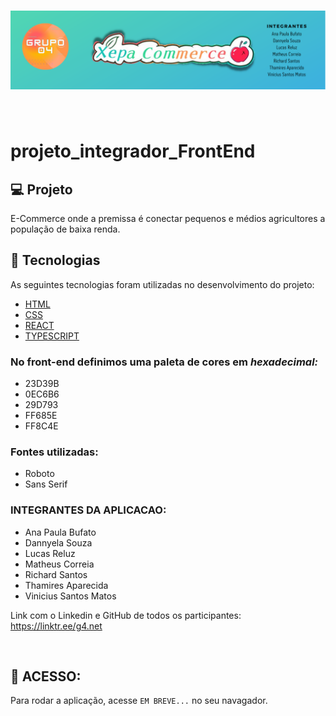<h1 align="center">
  <img src="xepacommerce/src/assets/img/INTEGRANTES.png" alt="logo" >

</h1>

<br> 

# projeto_integrador_FrontEnd

## :computer: Projeto
E-Commerce onde a premissa é conectar pequenos e médios agricultores a população de baixa renda.

## :rocket: Tecnologias

As seguintes tecnologias foram utilizadas no desenvolvimento do projeto:

- [HTML](https://devdocs.io/html/)
- [CSS](https://devdocs.io/css/) 
- [REACT](https://devdocs.io/react/)
- [TYPESCRIPT](https://devdocs.io/typescript/)
### No front-end definimos uma paleta de cores em _hexadecimal:_
* 23D39B
* 0EC6B6
* 29D793
* FF685E
* FF8C4E


### Fontes utilizadas:
* Roboto
* Sans Serif

### **INTEGRANTES DA APLICACAO:**

* Ana Paula Bufato
* Dannyela Souza
* Lucas Reluz
* Matheus Correia
* Richard Santos
* Thamires Aparecida
* Vinicius Santos Matos


Link com o Linkedin e GitHub de todos os participantes: <https://linktr.ee/g4.net>

<br>

## :wrench: ACESSO:
Para rodar a aplicação, acesse ```EM BREVE...``` no seu navagador.
